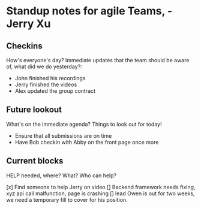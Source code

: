 # Standup notes for agile Teams, -Jerry Xu

## Checkins
How's everyone's day? Immediate updates that the team should be aware of, what did we do yesterday?:

 - John finished his recordings
 - Jerry finished the videos
 - Alex updated the group contract


## Future lookout
What's on the immediate agenda? Things to look out for today!
 - Ensure that all submissions are on time
 - Have Bob checkin with Abby on the front page once more

## Current blocks
HELP needed, where? What? Who can help?

[x] Find someone to help Jerry on video
[] Backend framework needs fixing, xyz api call malfunction, page is crashing
[] lead Owen is out for two weeks, we need a temporary fill to cover for his position.